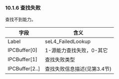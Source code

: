 ### 10.1.6  查找失败

查找不到能力。

字段 | 含义
--- | ---
Label | seL4_FailedLookup
IPCBuffer[0] | 1-源能力查找失败，0-其它
IPCBuffer[1] | 查找失败类型
IPCBuffer[2..] | 查找失败信息描述(见第3.4节)
